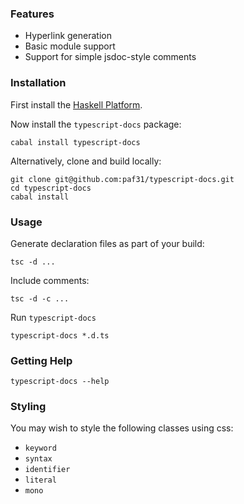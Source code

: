 ### Features

- Hyperlink generation
- Basic module support
- Support for simple jsdoc-style comments

### Installation

First install the [Haskell Platform](http://www.haskell.org/platform/).

Now install the `typescript-docs` package:

```
cabal install typescript-docs
```

Alternatively, clone and build locally:

```
git clone git@github.com:paf31/typescript-docs.git
cd typescript-docs
cabal install
```

### Usage

Generate declaration files as part of your build:

```
tsc -d ...
```

Include comments:

```
tsc -d -c ...
```

Run `typescript-docs`

```
typescript-docs *.d.ts
```

### Getting Help

```
typescript-docs --help
```

### Styling

You may wish to style the following classes using css:

- `keyword`
- `syntax`
- `identifier`
- `literal`
- `mono`
